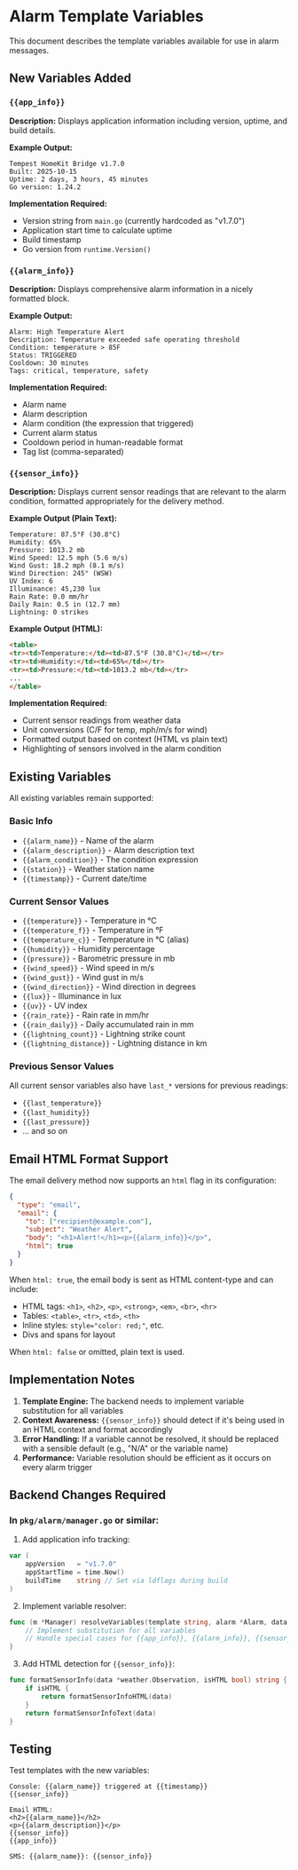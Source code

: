 # Alarm Template Variables

This document describes the template variables available for use in alarm messages.

## New Variables Added

### `{{app_info}}`
**Description:** Displays application information including version, uptime, and build details.

**Example Output:**
```
Tempest HomeKit Bridge v1.7.0
Built: 2025-10-15
Uptime: 2 days, 3 hours, 45 minutes
Go version: 1.24.2
```

**Implementation Required:**
- Version string from `main.go` (currently hardcoded as "v1.7.0")
- Application start time to calculate uptime
- Build timestamp
- Go version from `runtime.Version()`

### `{{alarm_info}}`
**Description:** Displays comprehensive alarm information in a nicely formatted block.

**Example Output:**
```
Alarm: High Temperature Alert
Description: Temperature exceeded safe operating threshold
Condition: temperature > 85F
Status: TRIGGERED
Cooldown: 30 minutes
Tags: critical, temperature, safety
```

**Implementation Required:**
- Alarm name
- Alarm description
- Alarm condition (the expression that triggered)
- Current alarm status
- Cooldown period in human-readable format
- Tag list (comma-separated)

### `{{sensor_info}}`
**Description:** Displays current sensor readings that are relevant to the alarm condition, formatted appropriately for the delivery method.

**Example Output (Plain Text):**
```
Temperature: 87.5°F (30.8°C)
Humidity: 65%
Pressure: 1013.2 mb
Wind Speed: 12.5 mph (5.6 m/s)
Wind Gust: 18.2 mph (8.1 m/s)
Wind Direction: 245° (WSW)
UV Index: 6
Illuminance: 45,230 lux
Rain Rate: 0.0 mm/hr
Daily Rain: 0.5 in (12.7 mm)
Lightning: 0 strikes
```

**Example Output (HTML):**
```html
<table>
<tr><td>Temperature:</td><td>87.5°F (30.8°C)</td></tr>
<tr><td>Humidity:</td><td>65%</td></tr>
<tr><td>Pressure:</td><td>1013.2 mb</td></tr>
...
</table>
```

**Implementation Required:**
- Current sensor readings from weather data
- Unit conversions (C/F for temp, mph/m/s for wind)
- Formatted output based on context (HTML vs plain text)
- Highlighting of sensors involved in the alarm condition

## Existing Variables

All existing variables remain supported:

### Basic Info
- `{{alarm_name}}` - Name of the alarm
- `{{alarm_description}}` - Alarm description text
- `{{alarm_condition}}` - The condition expression
- `{{station}}` - Weather station name
- `{{timestamp}}` - Current date/time

### Current Sensor Values
- `{{temperature}}` - Temperature in °C
- `{{temperature_f}}` - Temperature in °F
- `{{temperature_c}}` - Temperature in °C (alias)
- `{{humidity}}` - Humidity percentage
- `{{pressure}}` - Barometric pressure in mb
- `{{wind_speed}}` - Wind speed in m/s
- `{{wind_gust}}` - Wind gust in m/s
- `{{wind_direction}}` - Wind direction in degrees
- `{{lux}}` - Illuminance in lux
- `{{uv}}` - UV index
- `{{rain_rate}}` - Rain rate in mm/hr
- `{{rain_daily}}` - Daily accumulated rain in mm
- `{{lightning_count}}` - Lightning strike count
- `{{lightning_distance}}` - Lightning distance in km

### Previous Sensor Values
All current sensor variables also have `last_*` versions for previous readings:
- `{{last_temperature}}`
- `{{last_humidity}}`
- `{{last_pressure}}`
- ... and so on

## Email HTML Format Support

The email delivery method now supports an `html` flag in its configuration:

```json
{
  "type": "email",
  "email": {
    "to": ["recipient@example.com"],
    "subject": "Weather Alert",
    "body": "<h1>Alert!</h1><p>{{alarm_info}}</p>",
    "html": true
  }
}
```

When `html: true`, the email body is sent as HTML content-type and can include:
- HTML tags: `<h1>`, `<h2>`, `<p>`, `<strong>`, `<em>`, `<br>`, `<hr>`
- Tables: `<table>`, `<tr>`, `<td>`, `<th>`
- Inline styles: `style="color: red;"`, etc.
- Divs and spans for layout

When `html: false` or omitted, plain text is used.

## Implementation Notes

1. **Template Engine:** The backend needs to implement variable substitution for all variables
2. **Context Awareness:** `{{sensor_info}}` should detect if it's being used in an HTML context and format accordingly
3. **Error Handling:** If a variable cannot be resolved, it should be replaced with a sensible default (e.g., "N/A" or the variable name)
4. **Performance:** Variable resolution should be efficient as it occurs on every alarm trigger

## Backend Changes Required

### In `pkg/alarm/manager.go` or similar:

1. Add application info tracking:
```go
var (
    appVersion   = "v1.7.0"
    appStartTime = time.Now()
    buildTime    string // Set via ldflags during build
)
```

2. Implement variable resolver:
```go
func (m *Manager) resolveVariables(template string, alarm *Alarm, data *weather.Observation) string {
    // Implement substitution for all variables
    // Handle special cases for {{app_info}}, {{alarm_info}}, {{sensor_info}}
}
```

3. Add HTML detection for `{{sensor_info}}`:
```go
func formatSensorInfo(data *weather.Observation, isHTML bool) string {
    if isHTML {
        return formatSensorInfoHTML(data)
    }
    return formatSensorInfoText(data)
}
```

## Testing

Test templates with the new variables:

```
Console: {{alarm_name}} triggered at {{timestamp}}
{{sensor_info}}

Email HTML:
<h2>{{alarm_name}}</h2>
<p>{{alarm_description}}</p>
{{sensor_info}}
{{app_info}}

SMS: {{alarm_name}}: {{sensor_info}}
```
